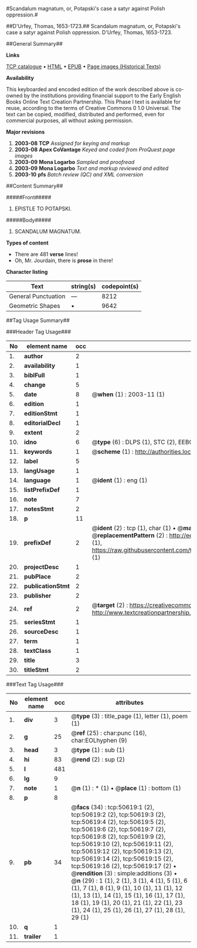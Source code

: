 #Scandalum magnatum, or, Potapski's case a satyr against Polish oppression.#

##D'Urfey, Thomas, 1653-1723.##
Scandalum magnatum, or, Potapski's case a satyr against Polish oppression.
D'Urfey, Thomas, 1653-1723.

##General Summary##

**Links**

[TCP catalogue](http://www.ota.ox.ac.uk/tcp/)  • 
[HTML](http://tei.it.ox.ac.uk/tcp/Texts-HTML/free/A62/A62297.html)  • 
[EPUB](http://tei.it.ox.ac.uk/tcp/Texts-EPUB/free/A62/A62297.epub) • 
[Page images (Historical Texts)](https://data.historicaltexts.jisc.ac.uk/view?pubId=eebo-11902943e&pageId=eebo-11902943e-50619-1)

**Availability**

This keyboarded and encoded edition of the
	       work described above is co-owned by the institutions
	       providing financial support to the Early English Books
	       Online Text Creation Partnership. This Phase I text is
	       available for reuse, according to the terms of Creative
	       Commons 0 1.0 Universal. The text can be copied,
	       modified, distributed and performed, even for
	       commercial purposes, all without asking permission.

**Major revisions**

1. __2003-08__ __TCP__ *Assigned for keying and markup*
1. __2003-08__ __Apex CoVantage__ *Keyed and coded from ProQuest page images*
1. __2003-09__ __Mona Logarbo__ *Sampled and proofread*
1. __2003-09__ __Mona Logarbo__ *Text and markup reviewed and edited*
1. __2003-10__ __pfs__ *Batch review (QC) and XML conversion*

##Content Summary##

#####Front#####

1. EPISTLE TO POTAPSKI.

#####Body#####

1. SCANDALUM MAGNATUM.

**Types of content**

  * There are 481 **verse** lines!
  * Oh, Mr. Jourdain, there is **prose** in there!

**Character listing**


|Text|string(s)|codepoint(s)|
|---|---|---|
|General Punctuation|—|8212|
|Geometric Shapes|▪|9642|

##Tag Usage Summary##

###Header Tag Usage###

|No|element name|occ|attributes|
|---|---|---|---|
|1.|__author__|2||
|2.|__availability__|1||
|3.|__biblFull__|1||
|4.|__change__|5||
|5.|__date__|8| @__when__ (1) : 2003-11 (1)|
|6.|__edition__|1||
|7.|__editionStmt__|1||
|8.|__editorialDecl__|1||
|9.|__extent__|2||
|10.|__idno__|6| @__type__ (6) : DLPS (1), STC (2), EEBO-CITATION (1), OCLC (1), VID (1)|
|11.|__keywords__|1| @__scheme__ (1) : http://authorities.loc.gov/ (1)|
|12.|__label__|5||
|13.|__langUsage__|1||
|14.|__language__|1| @__ident__ (1) : eng (1)|
|15.|__listPrefixDef__|1||
|16.|__note__|7||
|17.|__notesStmt__|2||
|18.|__p__|11||
|19.|__prefixDef__|2| @__ident__ (2) : tcp (1), char (1)  •  @__matchPattern__ (2) : ([0-9\-]+):([0-9IVX]+) (1), (.+) (1)  •  @__replacementPattern__ (2) : http://eebo.chadwyck.com/downloadtiff?vid=$1&page=$2 (1), https://raw.githubusercontent.com/textcreationpartnership/Texts/master/tcpchars.xml#$1 (1)|
|20.|__projectDesc__|1||
|21.|__pubPlace__|2||
|22.|__publicationStmt__|2||
|23.|__publisher__|2||
|24.|__ref__|2| @__target__ (2) : https://creativecommons.org/publicdomain/zero/1.0/ (1), http://www.textcreationpartnership.org/docs/. (1)|
|25.|__seriesStmt__|1||
|26.|__sourceDesc__|1||
|27.|__term__|1||
|28.|__textClass__|1||
|29.|__title__|3||
|30.|__titleStmt__|2||


###Text Tag Usage###

|No|element name|occ|attributes|
|---|---|---|---|
|1.|__div__|3| @__type__ (3) : title_page (1), letter (1), poem (1)|
|2.|__g__|25| @__ref__ (25) : char:punc (16), char:EOLhyphen (9)|
|3.|__head__|3| @__type__ (1) : sub (1)|
|4.|__hi__|83| @__rend__ (2) : sup (2)|
|5.|__l__|481||
|6.|__lg__|9||
|7.|__note__|1| @__n__ (1) : * (1)  •  @__place__ (1) : bottom (1)|
|8.|__p__|8||
|9.|__pb__|34| @__facs__ (34) : tcp:50619:1 (2), tcp:50619:2 (2), tcp:50619:3 (2), tcp:50619:4 (2), tcp:50619:5 (2), tcp:50619:6 (2), tcp:50619:7 (2), tcp:50619:8 (2), tcp:50619:9 (2), tcp:50619:10 (2), tcp:50619:11 (2), tcp:50619:12 (2), tcp:50619:13 (2), tcp:50619:14 (2), tcp:50619:15 (2), tcp:50619:16 (2), tcp:50619:17 (2)  •  @__rendition__ (3) : simple:additions (3)  •  @__n__ (29) : 1 (1), 2 (1), 3 (1), 4 (1), 5 (1), 6 (1), 7 (1), 8 (1), 9 (1), 10 (1), 11 (1), 12 (1), 13 (1), 14 (1), 15 (1), 16 (1), 17 (1), 18 (1), 19 (1), 20 (1), 21 (1), 22 (1), 23 (1), 24 (1), 25 (1), 26 (1), 27 (1), 28 (1), 29 (1)|
|10.|__q__|1||
|11.|__trailer__|1||
